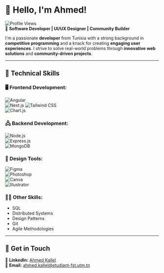 # 👋 **Hello, I'm Ahmed!**  
![Profile Views](https://komarev.com/ghpvc/?username=ahmede9ka&color=green)  
🌟 **Software Developer | UI/UX Designer | Community Builder**

I'm a passionate **developer** from Tunisia with a strong background in **competitive programming** and a knack for creating **engaging user experiences**. I strive to solve real-world problems through **innovative web solutions** and **community-driven projects**.

---

## 🚀 **Technical Skills**  

### 🖥️ **Frontend Development:**  
![Angular](https://img.shields.io/badge/Angular-DD0031?style=flat&logo=angular&logoColor=white)  
![Next.js](https://img.shields.io/badge/Next.js-000000?style=flat&logo=next.js&logoColor=white)
![Tailwind CSS](https://img.shields.io/badge/Tailwind_CSS-38B2AC?style=flat&logo=tailwind-css&logoColor=white)  
![Chart.js](https://img.shields.io/badge/Chart.js-F5788D?style=flat&logo=chartdotjs&logoColor=white)

### 🖧 **Backend Development:**  
![Node.js](https://img.shields.io/badge/Node.js-339933?style=flat&logo=node.js&logoColor=white)  
![Express.js](https://img.shields.io/badge/Express.js-000000?style=flat&logo=express&logoColor=white)  
![MongoDB](https://img.shields.io/badge/MongoDB-47A248?style=flat&logo=mongodb&logoColor=white)

### 🎨 **Design Tools:**  
![Figma](https://img.shields.io/badge/Figma-F24E1E?style=flat&logo=figma&logoColor=white)  
![Photoshop](https://img.shields.io/badge/Photoshop-31A8FF?style=flat&logo=adobe-photoshop&logoColor=white)  
![Canva](https://img.shields.io/badge/Canva-00C4CC?style=flat&logo=canva&logoColor=white)  
![Illustrator](https://img.shields.io/badge/Illustrator-FF9A00?style=flat&logo=adobe-illustrator&logoColor=white)

### 🧑‍💻 **Other Skills:**  
- SQL  
- Distributed Systems  
- Design Patterns 
- Git  
- Agile Methodologies  

---

## 📢 **Get in Touch**  
💼 **LinkedIn:** [Ahmed Kallel](https://linkedin.com/in/ahmed-kallel-)  
📧 **Email:** ahmed.kallel@etudiant-fst.utm.tn  

